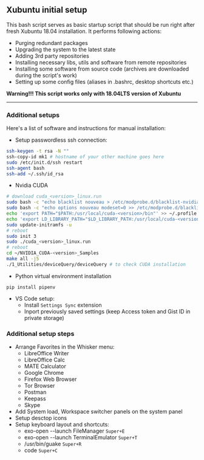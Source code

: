 ## Xubuntu initial setup

  This bash script serves as basic startup script that should be run right after fresh Xubuntu 18.04 installation. It performs following actions:
 - Purging redundant packages
 - Upgrading the system to the latest state
 - Adding 3rd party repositories 
 - Installing necessary libs, utils and software from remote repositories
 - Installing some software from source code (archives are downloaded during the script's work)
 - Setting up some config files (aliases in .bashrc, desktop shortcuts etc.)

**Warning!!! This script works only with 18.04LTS version of Xubuntu**

****

### Additional setups
  Here's a list of software and instructions for manual installation:

- Setup passwordless ssh connection:

```bash
ssh-keygen -t rsa -N ""
ssh-copy-id mk1 # hostname of your other machine goes here
sudo /etc/init.d/ssh restart
ssh-agent bash
ssh-add ~/.ssh/id_rsa
```
- Nvidia CUDA

```bash
# download cuda_<version>_linux.run
sudo bash -c "echo blacklist nouveau > /etc/modprobe.d/blacklist-nvidia-nouveau.conf"
sudo bash -c "echo options nouveau modeset=0 >> /etc/modprobe.d/blacklist-nvidia-nouveau.conf"
echo 'export PATH="$PATH:/usr/local/cuda-<version>/bin"' >> ~/.profile
echo 'export LD_LIBRARY_PATH="$LD_LIBRARY_PATH:/usr/local/cuda-<version>/lib64"' >> ~/.profile
sudo update-initramfs -u
# reboot
sudo init 3
sudo ./cuda_<version>_linux.run
# reboot
cd ~/NVIDIA_CUDA-<version>_Samples
make all -j5
./1_Utilities/deviceQuery/deviceQuery # to check CUDA installation
```

 - Python virtual environment installation
  
```
pip install pipenv
```
 - VS Code setup:
   - Install `Settings Sync` extension
   - Inport previously saved settings (keep Access token and Gist ID in private storage)


### Additional setup steps
 - Arrange Favorites in the Whisker menu:
   - LibreOffice Writer
   - LibreOffice Calc
   - MATE Calculator
   - Google Chrome
   - Firefox Web Browser
   - Tor Browser
   - Postman
   - Keepass
   - Skype
 - Add System load, Workspace switcher panels on the system panel
 - Setup desctop icons
 - Setup keyboard layout and shortcuts:
   - exo-open --launch FileManager `Super+E`
   - exo-open --launch TerminalEmulator `Super+T`
   - /usr/bin/guake `Super+R`
   - code `Super+C`
